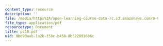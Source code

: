 ```yaml
---
content_type: resource
description: ''
file: /media/https%3A/open-learning-course-data-rc.s3.amazonaws.com/8-942-cosmology-fall-2001/8bd93aab1a2b158cb4588b522891606c_ps10.pdf
file_type: application/pdf
resourcetype: Document
title: ps10.pdf
uid: 8bd93aab-1a2b-158c-b458-8b522891606c
---
```

